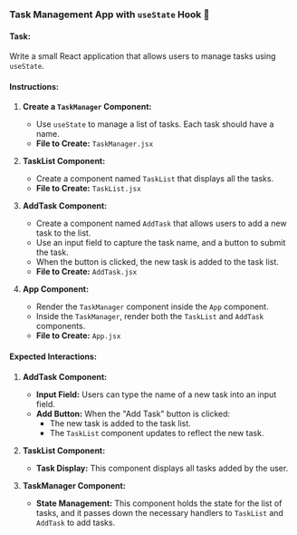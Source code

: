 ### Task Management App with `useState` Hook 📝

#### Task:

Write a small React application that allows users to manage tasks using `useState`.

#### Instructions:

1. **Create a `TaskManager` Component:**

   - Use `useState` to manage a list of tasks. Each task should have a name.
   - **File to Create:** `TaskManager.jsx`

2. **TaskList Component:**

   - Create a component named `TaskList` that displays all the tasks.
   - **File to Create:** `TaskList.jsx`

3. **AddTask Component:**

   - Create a component named `AddTask` that allows users to add a new task to the list.
   - Use an input field to capture the task name, and a button to submit the task.
   - When the button is clicked, the new task is added to the task list.
   - **File to Create:** `AddTask.jsx`

4. **App Component:**

   - Render the `TaskManager` component inside the `App` component.
   - Inside the `TaskManager`, render both the `TaskList` and `AddTask` components.
   - **File to Create:** `App.jsx`

#### Expected Interactions:

1. **AddTask Component:**

   - **Input Field:** Users can type the name of a new task into an input field.
   - **Add Button:** When the "Add Task" button is clicked:
     - The new task is added to the task list.
     - The `TaskList` component updates to reflect the new task.

2. **TaskList Component:**

   - **Task Display:** This component displays all tasks added by the user.

3. **TaskManager Component:**

   - **State Management:** This component holds the state for the list of tasks, and it passes down the necessary handlers to `TaskList` and `AddTask` to add tasks.
